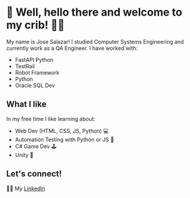 #  :panda_face: Well, hello there and welcome to my crib! :man_technologist:

My name is Jose Salazar! I studied Computer Systems Engineering and currently work as a QA Engineer.
I have worked with:
- FastAPI Python
- TestRail
- Robot Framework
- Python
- Oracle SQL Dev


## What I like
In my free time I like learning about:
 - Web Dev (HTML, CSS, JS, Python) :computer:
 - Automation Testing with Python or JS :robot:
 - C# Game Dev :joystick:
 - Unity :white_square_button:

## Let's connect!
:man_office_worker: My [LinkedIn](https://www.linkedin.com/in/jose-salazar-garcia-b78467173/)


<!---
jrsalazar14/jrsalazar14 is a ✨ special ✨ repository because its `README.md` (this file) appears on your GitHub profile.
You can click the Preview link to take a look at your changes.
--->

